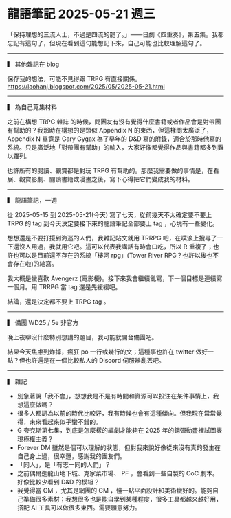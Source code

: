 # 龍語筆記 2025-05-21 週三

「保持理想的三流人士，不過是四流的罷了。」——日劇《四重奏》，第五集。我都忘記有這句了，但現在看到這句能想記下來，自己可能也比較理解這句了。

---

▍ 其他雜記在 blog

保存我的想法，可能不見得跟 TRPG 有直接關係。
https://laohanj.blogspot.com/2025/05/2025-05-21.html

---

▍ 為自己蒐集材料

之前在構想 TRPG 雜誌 的時候，問團友有沒有覺得什麼書籍或者作品會是對帶團有幫助的？我那時在構想的是類似 Appendix N 的東西，但這樣問太廣泛了， Appendix N 畢竟是 Gary Gygax 為了早年的 D&D 寫的附錄，適合於那時他寫的系統。只是廣泛地「對帶團有幫助」的輸入，大家好像都覺得作品與書籍都多到難以羅列。

也許所有的閱讀、觀賞都是對玩 TRPG 有幫助的。那麼我需要做的事情是，在看展、觀賞影劇、閱讀書籍或漫畫之後，寫下心得把它們變成我的材料。

---

▍ 龍語筆記，一週

從 2025-05-15 到 2025-05-21(今天) 寫了七天，從前幾天不太確定要不要上 TRPG 的 tag 到今天決定要接下來的龍語筆記全部要上 tag ，心境有一些變化。

想想還是不要打擾到海巡的人們，我雜記貼文就用 TRRPG 吧，在噗浪上搜尋了一下還沒人用過，我就用它吧。這可以代表我講話有時會口吃，所以 R 重複了；也許也可以是目前還不存在的系統「樓河 rpg」(Tower River RPG？也許以後也不會存在啦)的縮寫。

我大概是蠻喜歡 Avengerz (電影梗)。接下來我會繼續亂寫，下一個目標是連續寫一個月。用 TRRPG 當 tag 還是先緩緩吧。

結論，還是決定都不要上 TRPG tag 。

---

▍ 備團 WD25 / 5e 非官方

晚上夜聊沒什麼特別想講的題目，我可能就開台備團吧。

結果今天焦慮到炸掉，瘋狂 po 一行或幾行的文；這種事也許在 twitter 做好一點？但也許還是在一個比較私人的 Discord 伺服器亂丟吧。

---

▍ 雜記

- 別急著說「我不會」，想想我是不是有時間和資源可以投注在某件事情上，我想這麼做嗎？
- 很多人都認為以前的時代比較好，我有時候也會有這種傾向。但我現在常常覺得，未來看起來似乎蠻不錯的。
- G 夸克斯第七集，到底是怎麼樣的編劇才能夠在 2025 年的鋼彈動畫裡試圖表現極權主義？
- Forever DM 雖然是個可以理解的狀態，但對我來說好像從來沒有真的發生在自己身上過，很幸運，感謝我的團友們。
- 「同人」，是「有志一同的人們」？
- 之前偶爾逛龍山地下城、克家菜市場、 PF ，會看到一些自製的 CoC 劇本。好像比較少看到 D&D 的模組？
- 我覺得當 GM ，尤其是網團的 GM ，懂一點平面設計和美術蠻好的。能夠自己準備很多素材；我想很多也是能自學到某種程度，很多工具都越來越好用，搭配 AI 工具可以做很多東西。需要願意努力。
